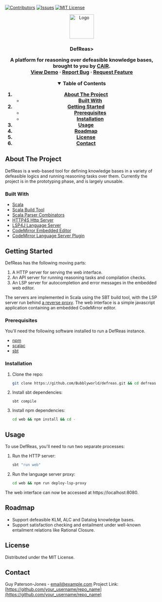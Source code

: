 [![Contributors][contributors-shield]][contributors-url]
[![Issues][issues-shield]][issues-url]
[![MIT License][license-shield]][license-url]

<p align="center">
  <a href="https://github.com/Bubblyworld/defreas">
    <img src="images/logo.png" alt="Logo" width="80" height="80">
  </a>

  <h3 align="center">DefReas>

  <p align="center">
    A platform for reasoning over defeasible knowledge bases, brought to you by <a href="https://www.cair.org.za/about">CAIR</a>.
    <br />
    <a href="https://github.com/Bubblyworld/defreas">View Demo</a>
    ·
    <a href="https://github.com/Bubblyworld/defreas/issues">Report Bug</a>
    ·
    <a href="https://github.com/Bubblyworld/defreas/issues">Request Feature</a>
  </p>
</p>

<details open="open">
  <summary>Table of Contents</summary>
  <ol>
    <li>
      <a href="#about-the-project">About The Project</a>
      <ul>
        <li><a href="#built-with">Built With</a></li>
      </ul>
    </li>
    <li>
      <a href="#getting-started">Getting Started</a>
      <ul>
        <li><a href="#prerequisites">Prerequisites</a></li>
        <li><a href="#installation">Installation</a></li>
      </ul>
    </li>
    <li><a href="#usage">Usage</a></li>
    <li><a href="#roadmap">Roadmap</a></li>
    <li><a href="#license">License</a></li>
    <li><a href="#contact">Contact</a></li>
  </ol>
</details>

## About The Project
DefReas is a web-based tool for defining knowledge bases in a variety of defeasible logics and running reasoning tasks over them. Currently the project is in the prototyping phase, and is largely unusable.

### Built With
* [Scala](https://scala-lang.org/)
* [Scala Build Tool](https://www.scala-sbt.org/index.html)
* [Scala Parser Combinators](https://github.com/scala/scala-parser-combinators)
* [HTTP4S Http Server](https://http4s.org/)
* [LSP4J Language Server](https://github.com/eclipse/lsp4j)
* [CodeMirror Embedded Editor](https://codemirror.net)
* [CodeMirror Language Server Plugin](https://github.com/wylieconlon/lsp-editor-adapter)

## Getting Started
DefReas has the following moving parts:
1. A HTTP server for serving the web interface.
2. An API server for running reasoning tasks and compilation checks.
3. An LSP server for autocompletion and error messages in the embedded web editor.

The servers are implemented in Scala using the SBT build tool, with the LSP server run behind [a reverse proxy](https://github.com/wylieconlon/jsonrpc-ws-proxy). The web interface is a simple javascript application containing an embedded CodeMirror editor.

### Prerequisites
You'll need the following software installed to run a DefReas instance.
* [npm](https://www.npmjs.com/)
* [scalac](https://scala-lang.org)
* [sbt](https://www.scala-sbt.org/index.html)

### Installation
1. Clone the repo:
   ```sh
   git clone https://github.com/Bubblyworld/defreas.git && cd defreas
   ```
2. Install sbt dependencies:
   ```
   sbt compile
   ```
3. Install npm dependencies:
   ```sh
   cd web && npm install && cd -
   ```

## Usage
To use DefReas, you'll need to run two separate processes:
1. Run the HTTP server:
   ```sh
   sbt "run web"
   ```
2. Run the language server proxy:
   ```sh
   cd web && npm run deploy-lsp-proxy
   ```
   
The web interface can now be accessed at https://localhost:8080.

## Roadmap
* Support defeasible KLM, ALC and Datalog knowledge bases.
* Support satisfaction checking and entailment under well-known entailment relations like Rational Closure.

## License
Distributed under the MIT License.

## Contact
Guy Paterson-Jones - email@example.com
Project Link: [https://github.com/your_username/repo_name](https://github.com/your_username/repo_name)

<!-- Link variables -->
[contributors-shield]: https://img.shields.io/github/contributors/Bubblyworld/defreas.svg?style=for-the-badge
[contributors-url]: https://github.com/Bubblyworld/defreas/graphs/contributors
[issues-shield]: https://img.shields.io/github/issues/Bubblyworld/defreas.svg?style=for-the-badge
[issues-url]: https://github.com/Bubblyworld/defreas/issues
[license-shield]: https://img.shields.io/github/license/Bubblyworld/defreas.svg?style=for-the-badge
[license-url]: https://github.com/Bubblyworld/defreas/blob/master/LICENSE.txt
[product-screenshot]: images/screenshot.png
